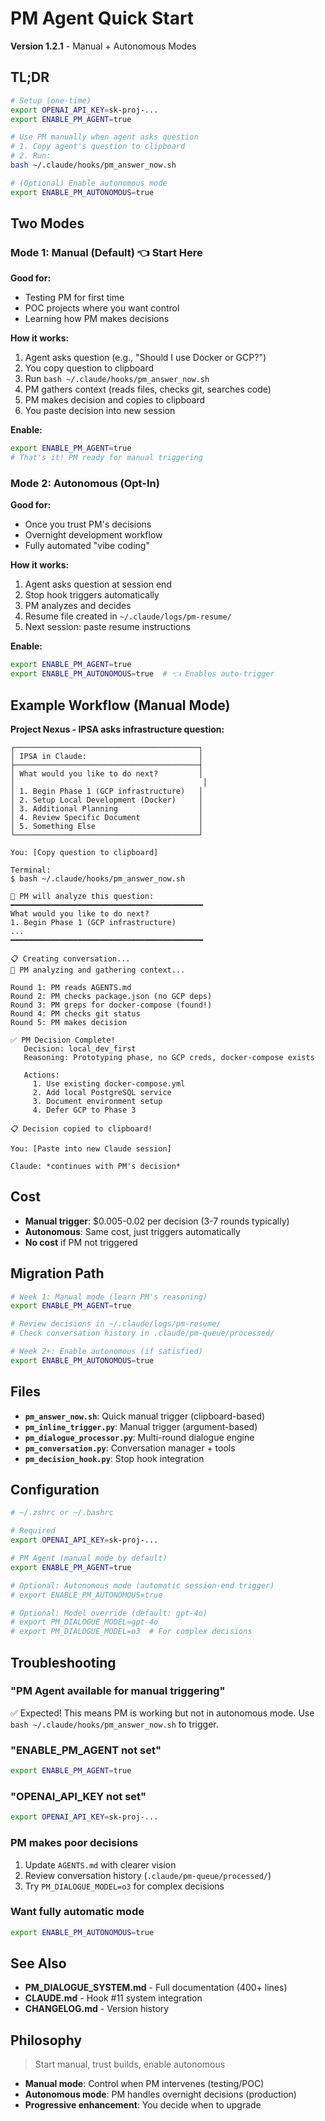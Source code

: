 # PM Agent Quick Start

**Version 1.2.1** - Manual + Autonomous Modes

## TL;DR

```bash
# Setup (one-time)
export OPENAI_API_KEY=sk-proj-...
export ENABLE_PM_AGENT=true

# Use PM manually when agent asks question
# 1. Copy agent's question to clipboard
# 2. Run:
bash ~/.claude/hooks/pm_answer_now.sh

# (Optional) Enable autonomous mode
export ENABLE_PM_AUTONOMOUS=true
```

## Two Modes

### Mode 1: Manual (Default) 👈 Start Here

**Good for:**
- Testing PM for first time
- POC projects where you want control
- Learning how PM makes decisions

**How it works:**
1. Agent asks question (e.g., "Should I use Docker or GCP?")
2. You copy question to clipboard
3. Run `bash ~/.claude/hooks/pm_answer_now.sh`
4. PM gathers context (reads files, checks git, searches code)
5. PM makes decision and copies to clipboard
6. You paste decision into new session

**Enable:**
```bash
export ENABLE_PM_AGENT=true
# That's it! PM ready for manual triggering
```

### Mode 2: Autonomous (Opt-In)

**Good for:**
- Once you trust PM's decisions
- Overnight development workflow
- Fully automated "vibe coding"

**How it works:**
1. Agent asks question at session end
2. Stop hook triggers automatically
3. PM analyzes and decides
4. Resume file created in `~/.claude/logs/pm-resume/`
5. Next session: paste resume instructions

**Enable:**
```bash
export ENABLE_PM_AGENT=true
export ENABLE_PM_AUTONOMOUS=true  # 👈 Enables auto-trigger
```

## Example Workflow (Manual Mode)

**Project Nexus - IPSA asks infrastructure question:**

```
┌─────────────────────────────────────────┐
│ IPSA in Claude:                         │
├─────────────────────────────────────────┤
│ What would you like to do next?         │
│                                          │
│ 1. Begin Phase 1 (GCP infrastructure)   │
│ 2. Setup Local Development (Docker)     │
│ 3. Additional Planning                  │
│ 4. Review Specific Document             │
│ 5. Something Else                       │
└─────────────────────────────────────────┘

You: [Copy question to clipboard]

Terminal:
$ bash ~/.claude/hooks/pm_answer_now.sh

🤖 PM will analyze this question:
━━━━━━━━━━━━━━━━━━━━━━━━━━━━━━━━━━━━━━━━━━━
What would you like to do next?
1. Begin Phase 1 (GCP infrastructure)
...
━━━━━━━━━━━━━━━━━━━━━━━━━━━━━━━━━━━━━━━━━━━

📋 Creating conversation...
🧠 PM analyzing and gathering context...

Round 1: PM reads AGENTS.md
Round 2: PM checks package.json (no GCP deps)
Round 3: PM greps for docker-compose (found!)
Round 4: PM checks git status
Round 5: PM makes decision

✅ PM Decision Complete!
   Decision: local_dev_first
   Reasoning: Prototyping phase, no GCP creds, docker-compose exists

   Actions:
     1. Use existing docker-compose.yml
     2. Add local PostgreSQL service
     3. Document environment setup
     4. Defer GCP to Phase 3

📋 Decision copied to clipboard!

You: [Paste into new Claude session]

Claude: *continues with PM's decision*
```

## Cost

- **Manual trigger**: $0.005-0.02 per decision (3-7 rounds typically)
- **Autonomous**: Same cost, just triggers automatically
- **No cost** if PM not triggered

## Migration Path

```bash
# Week 1: Manual mode (learn PM's reasoning)
export ENABLE_PM_AGENT=true

# Review decisions in ~/.claude/logs/pm-resume/
# Check conversation history in .claude/pm-queue/processed/

# Week 2+: Enable autonomous (if satisfied)
export ENABLE_PM_AUTONOMOUS=true
```

## Files

- **`pm_answer_now.sh`**: Quick manual trigger (clipboard-based)
- **`pm_inline_trigger.py`**: Manual trigger (argument-based)
- **`pm_dialogue_processor.py`**: Multi-round dialogue engine
- **`pm_conversation.py`**: Conversation manager + tools
- **`pm_decision_hook.py`**: Stop hook integration

## Configuration

```bash
# ~/.zshrc or ~/.bashrc

# Required
export OPENAI_API_KEY=sk-proj-...

# PM Agent (manual mode by default)
export ENABLE_PM_AGENT=true

# Optional: Autonomous mode (automatic session-end trigger)
# export ENABLE_PM_AUTONOMOUS=true

# Optional: Model override (default: gpt-4o)
# export PM_DIALOGUE_MODEL=gpt-4o
# export PM_DIALOGUE_MODEL=o3  # For complex decisions
```

## Troubleshooting

### "PM Agent available for manual triggering"
✅ Expected! This means PM is working but not in autonomous mode.
Use `bash ~/.claude/hooks/pm_answer_now.sh` to trigger.

### "ENABLE_PM_AGENT not set"
```bash
export ENABLE_PM_AGENT=true
```

### "OPENAI_API_KEY not set"
```bash
export OPENAI_API_KEY=sk-proj-...
```

### PM makes poor decisions
1. Update `AGENTS.md` with clearer vision
2. Review conversation history (`.claude/pm-queue/processed/`)
3. Try `PM_DIALOGUE_MODEL=o3` for complex decisions

### Want fully automatic mode
```bash
export ENABLE_PM_AUTONOMOUS=true
```

## See Also

- **PM_DIALOGUE_SYSTEM.md** - Full documentation (400+ lines)
- **CLAUDE.md** - Hook #11 system integration
- **CHANGELOG.md** - Version history

## Philosophy

> Start manual, trust builds, enable autonomous

- **Manual mode**: Control when PM intervenes (testing/POC)
- **Autonomous mode**: PM handles overnight decisions (production)
- **Progressive enhancement**: You decide when to upgrade
